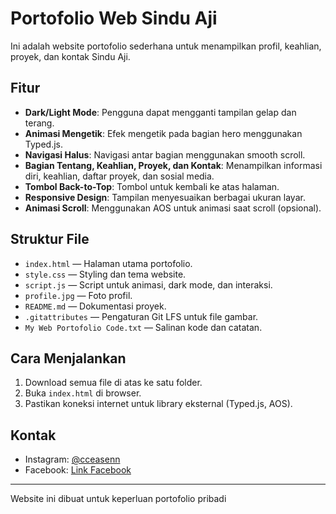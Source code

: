 # Portofolio Web Sindu Aji

Ini adalah website portofolio sederhana untuk menampilkan profil, keahlian, proyek, dan kontak Sindu Aji.

## Fitur

- **Dark/Light Mode**: Pengguna dapat mengganti tampilan gelap dan terang.
- **Animasi Mengetik**: Efek mengetik pada bagian hero menggunakan Typed.js.
- **Navigasi Halus**: Navigasi antar bagian menggunakan smooth scroll.
- **Bagian Tentang, Keahlian, Proyek, dan Kontak**: Menampilkan informasi diri, keahlian, daftar proyek, dan sosial media.
- **Tombol Back-to-Top**: Tombol untuk kembali ke atas halaman.
- **Responsive Design**: Tampilan menyesuaikan berbagai ukuran layar.
- **Animasi Scroll**: Menggunakan AOS untuk animasi saat scroll (opsional).

## Struktur File

- `index.html` — Halaman utama portofolio.
- `style.css` — Styling dan tema website.
- `script.js` — Script untuk animasi, dark mode, dan interaksi.
- `profile.jpg` — Foto profil.
- `README.md` — Dokumentasi proyek.
- `.gitattributes` — Pengaturan Git LFS untuk file gambar.
- `My Web Portofolio Code.txt` — Salinan kode dan catatan.

## Cara Menjalankan

1. Download semua file di atas ke satu folder.
2. Buka `index.html` di browser.
3. Pastikan koneksi internet untuk library eksternal (Typed.js, AOS).

## Kontak

- Instagram: [@cceasenn](https://www.instagram.com/cceasenn)
- Facebook: [Link Facebook](https://www.facebook.com/share/1AEjWAoKD2)

---

Website ini dibuat untuk keperluan portofolio pribadi